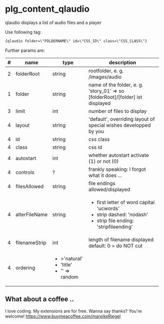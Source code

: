 # plg_content_qlaudio

qlaudio displays a list of audio files and a player

Use following tag: 

~~~html
{qlaudio folder=\"FOLDERNAME\" id=\"CSS_ID\" class=\"CSS_CLASS\"}
~~~

Further params are: 

| #   | name | type                                                              | description                                                                                                                          |
|-----| --- |-------------------------------------------------------------------|--------------------------------------------------------------------------------------------------------------------------------------|
| 2   | folderRoot | string                                                            | rootfolder, e. g. /images/audio                                                                                                      |
| 1   | folder | string                                                            | name of the folder, e. g. 'story_01' => so [folderRoot]/[folder] ist displayed                                                       |
| 3   | limit | int                                                               | number of files to display                                                                                                           |
| 4 | layout | string                                                            | 'default', overriding layout of special wishes developped by you                                                                     |
| 4 | id | string                                                            | css class                                                                                                                            |
| 4 | class | string                                                            | css id                                                                                                                               |
| 4 | autostart | int                                                               | whether autostart activate (1) or not (0)                                                                                            |
| 4 | controls | ?                                                                 | frankly speaking: I forgot what it does ...                                                                                          |
| 4 | filesAllowed | string                                                            | file endings allowed/displayed                                                                                                       |
| 4 | alterFileName | string                                                            | <ul><li>first letter of word capital 'ucwords'</li><li>strip dashed: 'nodash'</li><li>strip file ending: 'stripfileending'</li></ul> |
| 4 | filenameStrip | int                                                               | length of filename displayed default: 0  = do NOT cut                                                                                |
| 4 | ordering | <ul><li>>'natural'</li><li>'title'</li><li>'' => random</li></ul> |


## What about a coffee ..

I love coding. My extensions are for free. Wanna say thanks? You're welcome! 
<https://www.buymeacoffee.com/mareikeRiegel>
